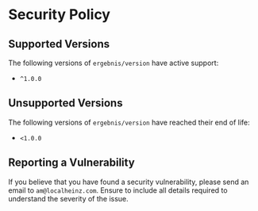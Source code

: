 # Security Policy

## Supported Versions

The following versions of `ergebnis/version` have active support:

- `^1.0.0`

## Unsupported Versions

The following versions of `ergebnis/version` have reached their end of life:

- `<1.0.0`

## Reporting a Vulnerability

If you believe that you have found a security vulnerability, please send an email to `am@localheinz.com`. Ensure to include all details required to understand the severity of the issue.
